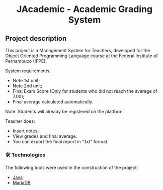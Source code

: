 <h1 align="center">JAcademic - Academic Grading System</h1>

## Project description
This project is a Management System for Teachers, developed for the Object Oriented Programming Language course at the Federal Institute of Pernambuco (IFPE).

System requirements:
- Note 1st unit;
- Note 2nd unit;
- Final Exam Score (Only for students who did not reach the average of 7.00);
- Final average calculated automatically.

Note: Students will already be registered on the platform.

Teacher does:
- Insert notes;
- View grades and final average.
- You can export the final report in “.txt” format.

### 🛠 Technologies

The following tools were used in the construction of the project:

- [Java](https://www.java.com/pt-BR/)
- [MariaDB](https://mariadb.org/)

